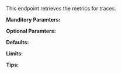 This endpoint retrieves the metrics for traces.

**Manditory Paramters:**

**Optional Paramters:**

**Defaults:**

**Limits:**

**Tips:**
